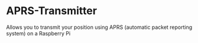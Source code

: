 # APRS-Transmitter
Allows you to transmit your position using APRS (automatic packet reporting system) on a Raspberry Pi

